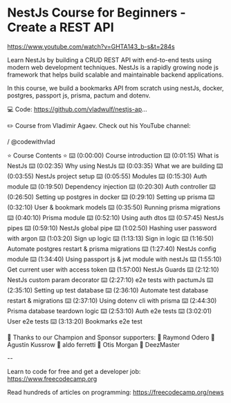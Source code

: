 

# NestJs Course for Beginners - Create a REST API

https://www.youtube.com/watch?v=GHTA143_b-s&t=284s

Learn NestJs by building a CRUD REST API with end-to-end tests using modern web development techniques. NestJs is a rapidly growing node js framework that helps build scalable and maintainable backend applications.

In this course, we build a bookmarks API from scratch using nestJs, docker, postgres, passport js, prisma, pactum and dotenv.

💻 Code: https://github.com/vladwulf/nestjs-ap...

✏️ Course from Vladimir Agaev. Check out his YouTube channel:   

 / @codewithvlad  

⭐️ Course Contents ⭐
⌨️ (0:00:00) Course introduction
⌨️ (0:01:15) What is NestJs
⌨️ (0:02:35) Why using NestJs
⌨️ (0:03:35) What we are building
⌨️ (0:03:55) NestJs project setup
⌨️ (0:05:55) Modules
⌨️ (0:15:30) Auth module
⌨️ (0:19:50) Dependency injection
⌨️ (0:20:30) Auth controller
⌨️ (0:26:50) Setting up postgres in docker
⌨️ (0:29:10) Setting up prisma
⌨️ (0:32:10) User & bookmark models
⌨️ (0:35:50) Running prisma migrations
⌨️ (0:40:10) Prisma module
⌨️ (0:52:10) Using auth dtos
⌨️ (0:57:45) NestJs pipes
⌨️ (0:59:10) NestJs global pipe
⌨️ (1:02:50) Hashing user password with argon
⌨️ (1:03:20) Sign up logic
⌨️ (1:13:13) Sign in logic
⌨️ (1:16:50) Automate postgres restart & prisma migrations
⌨️ (1:27:40) NestJs config module
⌨️ (1:34:40) Using passport js & jwt module with nestJs
⌨️ (1:55:10) Get current user with access token
⌨️ (1:57:00) NestJs Guards
⌨️ (2:12:10) NestJs custom param decorator
⌨️ (2:27:10) e2e tests with pactumJs
⌨️ (2:35:10) Setting up test database
⌨️ (2:36:10) Automate test database restart & migrations
⌨️ (2:37:10) Using dotenv cli with prisma
⌨️ (2:44:30) Prisma database teardown logic
⌨️ (2:53:10) Auth e2e tests
⌨️ (3:02:01) User e2e tests
⌨️ (3:13:20) Bookmarks e2e test

🎉 Thanks to our Champion and Sponsor supporters:
👾 Raymond Odero
👾 Agustín Kussrow
👾 aldo ferretti
👾 Otis Morgan
👾 DeezMaster

--

Learn to code for free and get a developer job: https://www.freecodecamp.org

Read hundreds of articles on programming: https://freecodecamp.org/news
